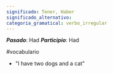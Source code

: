 ```yaml
---
significado: Tener, Haber
significado_alternativo: 
categoria_gramatical: verbo_irregular
---
```


***Pasado***: Had
***Participio***: Had

#vocabulario

- "I have two dogs and a cat"  